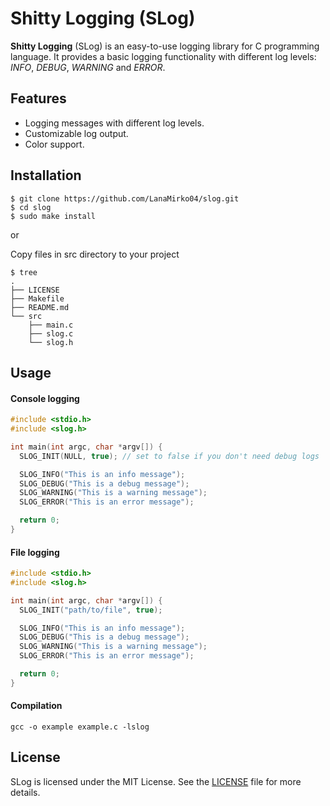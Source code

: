 # Shitty Logging (SLog)

**Shitty Logging** (SLog) is an easy-to-use logging library for C programming language. It provides a basic logging functionality with different log levels: *INFO*, *DEBUG*, *WARNING* and *ERROR*.

## Features

- Logging messages with different log levels.
- Customizable log output.
- Color support.

## Installation

```shell
$ git clone https://github.com/LanaMirko04/slog.git
$ cd slog
$ sudo make install
```

or

Copy files in src directory to your project

```shell
$ tree
.
├── LICENSE
├── Makefile
├── README.md
└── src
    ├── main.c
    ├── slog.c
    └── slog.h
```

## Usage
#### Console logging
```c
#include <stdio.h>
#include <slog.h>

int main(int argc, char *argv[]) {
  SLOG_INIT(NULL, true); // set to false if you don't need debug logs

  SLOG_INFO("This is an info message");
  SLOG_DEBUG("This is a debug message");
  SLOG_WARNING("This is a warning message");
  SLOG_ERROR("This is an error message");

  return 0;
}
```

#### File logging
```c
#include <stdio.h>
#include <slog.h>

int main(int argc, char *argv[]) {
  SLOG_INIT("path/to/file", true);

  SLOG_INFO("This is an info message");
  SLOG_DEBUG("This is a debug message");
  SLOG_WARNING("This is a warning message");
  SLOG_ERROR("This is an error message");

  return 0;
}
```

#### Compilation
```shell
gcc -o example example.c -lslog
```

## License
SLog is licensed under the MIT License. See the [LICENSE](LICENSE) file for more details.
